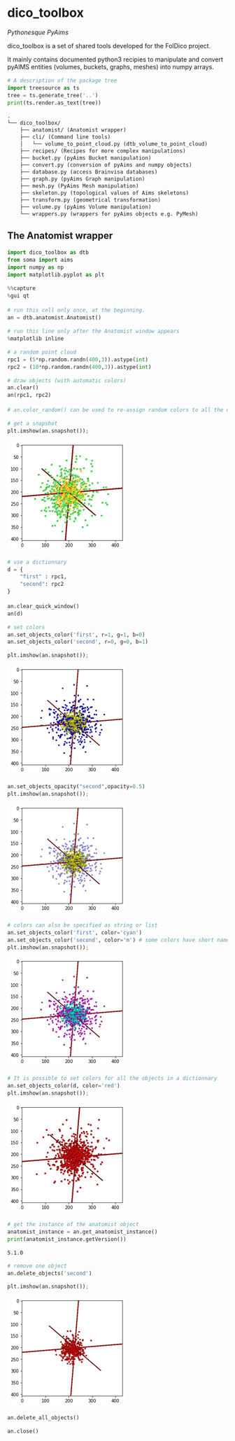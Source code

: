 # dico_toolbox
_Pythonesque PyAims_

dico_toolbox is a set of shared tools developed for the FolDico project.

It mainly contains documented python3 recipies to manipulate and convert pyAIMS entities (volumes, buckets, graphs, meshes) into numpy arrays.


<!-- REMOVED CODE CELL
```python
%load_ext autoreload
%autoreload 2
```
-->


```python
# A description of the package tree
import treesource as ts
tree = ts.generate_tree('..')
print(ts.render.as_text(tree))
```

    .
    └── dico_toolbox/
        ├── anatomist/ (Anatomist wrapper)
        ├── cli/ (Command line tools)
        │   └── volume_to_point_cloud.py (dtb_volume_to_point_cloud)
        ├── recipes/ (Recipes for more complex manipulations)
        ├── bucket.py (pyAims Bucket manipulation)
        ├── convert.py (conversion of pyAims and numpy objects)
        ├── database.py (access Brainvisa databases)
        ├── graph.py (pyAims Graph manipulation)
        ├── mesh.py (PyAims Mesh manipulation)
        ├── skeleton.py (topological values of Aims skeletons)
        ├── transform.py (geometrical transformation)
        ├── volume.py (pyAims Volume manipulation)
        └── wrappers.py (wrappers for pyAims objects e.g. PyMesh)
    


## The Anatomist wrapper


```python
import dico_toolbox as dtb
from soma import aims
import numpy as np
import matplotlib.pyplot as plt
```


```python
%%capture
%gui qt

# run this cell only once, at the beginning.
an = dtb.anatomist.Anatomist()
```


```python
# run this line only after the Anatomist window appears
%matplotlib inline
```


```python
# a random point cloud
rpc1 = (5*np.random.randn(400,3)).astype(int)
rpc2 = (10*np.random.randn(400,3)).astype(int)
```


```python
# draw objects (with automatic colors) 
an.clear()
an(rpc1, rpc2)

# an.color_random() can be used to re-assign random colors to all the objects
```


```python
# get a snapshot
plt.imshow(an.snapshot());
```


    
![png](./docs/examples/markdown/readme/Readme_files//Readme_10_0.png)
    



```python
# use a dictionnary
d = {
    "first" : rpc1,
    "second": rpc2
}

an.clear_quick_window()
an(d)
```


```python
# set colors
an.set_objects_color('first', r=1, g=1, b=0)
an.set_objects_color('second', r=0, g=0, b=1)
```


```python
plt.imshow(an.snapshot());
```


    
![png](./docs/examples/markdown/readme/Readme_files//Readme_13_0.png)
    



```python
an.set_objects_opacity("second",opacity=0.5)
plt.imshow(an.snapshot());
```


    
![png](./docs/examples/markdown/readme/Readme_files//Readme_14_0.png)
    



```python
# colors can also be specified as string or list
an.set_objects_color('first', color='cyan')
an.set_objects_color('second', color='m') # some colors have short names (m = magenta)
plt.imshow(an.snapshot());
```


    
![png](./docs/examples/markdown/readme/Readme_files//Readme_15_0.png)
    



```python
# It is possible to set colors for all the objects in a dictionnary
an.set_objects_color(d, color='red')
plt.imshow(an.snapshot());
```


    
![png](./docs/examples/markdown/readme/Readme_files//Readme_16_0.png)
    



```python
# get the instance of the anatomist object
anatomist_instance = an.get_anatomist_instance()
print(anatomist_instance.getVersion())
```

    5.1.0



```python
# remove one object
an.delete_objects('second')
```


```python
plt.imshow(an.snapshot());
```


    
![png](./docs/examples/markdown/readme/Readme_files//Readme_19_0.png)
    



```python
an.delete_all_objects()
```


```python
an.close()
```
